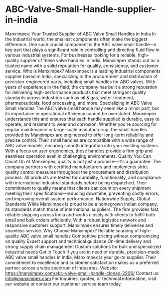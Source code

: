 # ABC-Valve-Small-Handle-supplier-in-india
Manximpex: Your Trusted Supplier of ABC Valve Small Handles in India
In the industrial world, the smallest components often make the biggest difference. One such crucial component is the ABC valve small handle—a key part that plays a significant role in controlling and directing fluid flow in various industrial systems. For businesses looking for a reliable, high-quality supplier of these valve handles in India, Manximpex stands out as a trusted name with a solid reputation for quality, consistency, and customer service.
Who is Manximpex?
Manximpex is a leading industrial components supplier based in India, specializing in the procurement and distribution of precision-engineered parts, including small handles for ABC valves. With years of experience in the field, the company has built a strong reputation for delivering high-performance products that meet stringent quality standards across industries such as oil & gas, water treatment, pharmaceuticals, food processing, and more.
Specializing in ABC Valve Small Handles
The ABC valve small handle may seem like a minor part, but its importance in operational efficiency cannot be overstated. Manximpex understands this and ensures that each handle supplied is durable, easy to operate, and resistant to wear and corrosion. Whether you're sourcing for regular maintenance or large-scale manufacturing, the small handles provided by Manximpex are engineered to offer long-term reliability and precise control.
Their small handles are compatible with a wide range of ABC valve models, ensuring smooth integration into your existing systems. With a focus on user ergonomics, these handles provide a firm grip and seamless operation even in challenging environments.
Quality You Can Count On
At Manximpex, quality is not just a promise—it's a guarantee. The company partners with certified manufacturers and implements strict quality control measures throughout the procurement and distribution process. All products are tested for durability, functionality, and compliance with international industrial standards before being dispatched.
Their commitment to quality means that clients can count on every shipment meeting their specifications—reducing downtime, preventing costly errors, and improving overall system performance.
Nationwide Supply, Global Standards
While Manximpex is proud to be a homegrown Indian company, its standards match those of international suppliers. The firm provides fast, reliable shipping across India and works closely with clients to fulfill both small and bulk orders efficiently. With a robust logistics network and responsive customer support, Manximpex ensures timely deliveries and seamless service.
Why Choose Manximpex?
Reliable sourcing of high-quality ABC valve small handles
Competitive pricing without compromising on quality
Expert support and technical guidance
On-time delivery and strong supply chain management
Custom solutions for bulk and specialized industrial needs
Get in Touch
If you are in need of durable, precision-made ABC valve small handles in India, Manximpex is your go-to supplier. Their commitment to excellence and customer satisfaction makes us a preferred partner across a wide spectrum of industries.
Website: https://manximpex.com/abc-valve-small-handle-cloned-2206/ 
Contact us: info@manximpex.com 
For inquiries, quotes, or technical information, visit our website or contact our customer service team today.
